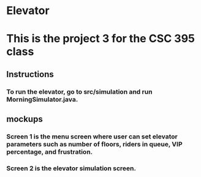 # Elevator

# This is the project 3 for the CSC 395 class

## Instructions

### To run the elevator, go to src/simulation and run MorningSimulator.java.

## mockups 

### Screen 1 is the menu screen where user can set elevator parameters such as number of floors, riders in queue, VIP percentage, and frustration.

### Screen 2 is the elevator simulation screen.
